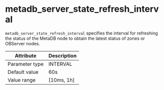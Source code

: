# metadb_server_state_refresh_interval

`metadb_server_state_refresh_interval` specifies the interval for refreshing the status of the MetaDB node to obtain the latest status of zones or OBServer nodes.

| Attribute | Description |
|----------|---------|
| Parameter type | INTERVAL |
| Default value | 60s |
| Value range | [10ms, 1h] |
